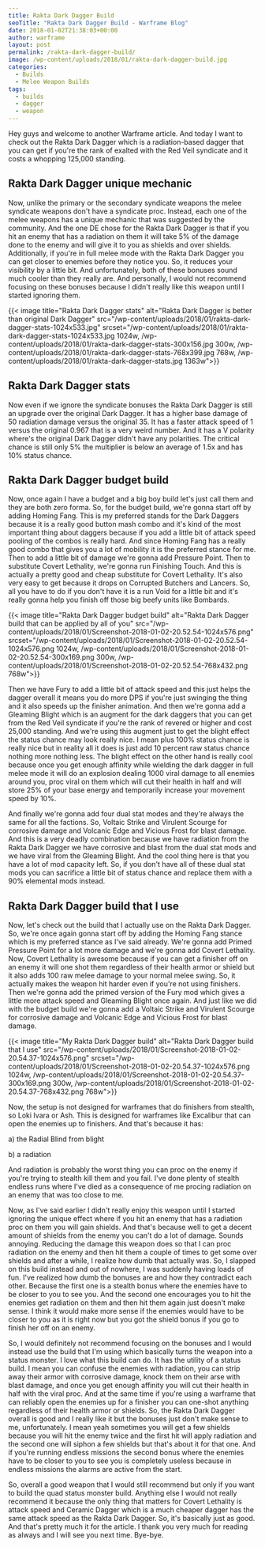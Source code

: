 ```yaml
---
title: Rakta Dark Dagger Build
seoTitle: "Rakta Dark Dagger Build - Warframe Blog"
date: 2018-01-02T21:38:03+00:00
author: warframe
layout: post
permalink: /rakta-dark-dagger-build/
image: /wp-content/uploads/2018/01/rakta-dark-dagger-build.jpg
categories:
  - Builds
  - Melee Weapon Builds
tags:
  - builds
  - dagger
  - weapon
---
```

Hey guys and welcome to another Warframe article. And today I want to check out the Rakta Dark Dagger which is a radiation-based dagger that you can get if you're the rank of exalted with the Red Veil syndicate and it costs a whopping 125,000 standing.<!--more-->

## Rakta Dark Dagger unique mechanic

Now, unlike the primary or the secondary syndicate weapons the melee syndicate weapons don't have a syndicate proc. Instead, each one of the melee weapons has a unique mechanic that was suggested by the community. And the one DE chose for the Rakta Dark Dagger is that if you hit an enemy that has a radiation on them it will take 5% of the damage done to the enemy and will give it to you as shields and over shields. Additionally, if you're in full melee mode with the Rakta Dark Dagger you can get closer to enemies before they notice you. So, it reduces your visibility by a little bit. And unfortunately, both of these bonuses sound much cooler than they really are. And personally, I would not recommend focusing on these bonuses because I didn't really like this weapon until I started ignoring them.

{{< image title="Rakta Dark Dagger stats" alt="Rakta Dark Dagger is better than original Dark Dagger" src="/wp-content/uploads/2018/01/rakta-dark-dagger-stats-1024x533.jpg" srcset="/wp-content/uploads/2018/01/rakta-dark-dagger-stats-1024x533.jpg 1024w, /wp-content/uploads/2018/01/rakta-dark-dagger-stats-300x156.jpg 300w, /wp-content/uploads/2018/01/rakta-dark-dagger-stats-768x399.jpg 768w, /wp-content/uploads/2018/01/rakta-dark-dagger-stats.jpg 1363w">}}

## Rakta Dark Dagger stats

Now even if we ignore the syndicate bonuses the Rakta Dark Dagger is still an upgrade over the original Dark Dagger. It has a higher base damage of 50 radiation damage versus the original 35. It has a faster attack speed of 1 versus the original 0.967 that is a very weird number. And it has a V polarity where's the original Dark Dagger didn't have any polarities. The critical chance is still only 5% the multiplier is below an average of 1.5x and has 10% status chance.

## Rakta Dark Dagger budget build

Now, once again I have a budget and a big boy build let's just call them and they are both zero forma. So, for the budget build, we're gonna start off by adding Homing Fang. This is my preferred stands for the Dark Daggers because it is a really good button mash combo and it's kind of the most important thing about daggers because if you add a little bit of attack speed pooling of the combos is really hard. And since Homing Fang has a really good combo that gives you a lot of mobility it is the preferred stance for me. Then to add a little bit of damage we're gonna add Pressure Point. Then to substitute Covert Lethality, we're gonna run Finishing Touch. And this is actually a pretty good and cheap substitute for Covert Lethality. It's also very easy to get because it drops on Corrupted Butchers and Lancers. So, all you have to do if you don't have it is a run Void for a little bit and it's really gonna help you finish off those big beefy units like Bombards.

{{< image title="Rakta Dark Dagger budget build" alt="Rakta Dark Dagger build that can be applied by all of you" src="/wp-content/uploads/2018/01/Screenshot-2018-01-02-20.52.54-1024x576.png" srcset="/wp-content/uploads/2018/01/Screenshot-2018-01-02-20.52.54-1024x576.png 1024w, /wp-content/uploads/2018/01/Screenshot-2018-01-02-20.52.54-300x169.png 300w, /wp-content/uploads/2018/01/Screenshot-2018-01-02-20.52.54-768x432.png 768w">}}

Then we have Fury to add a little bit of attack speed and this just helps the dagger overall it means you do more DPS if you're just swinging the thing and it also speeds up the finisher animation. And then we're gonna add a Gleaming Blight which is an augment for the dark daggers that you can get from the Red Veil syndicate if you're the rank of revered or higher and cost 25,000 standing. And we're using this augment just to get the blight effect the status chance may look really nice. I mean plus 100% status chance is really nice but in reality all it does is just add 10 percent raw status chance nothing more nothing less. The blight effect on the other hand is really cool because once you get enough affinity while wielding the dark dagger in full melee mode it will do an explosion dealing 1000 viral damage to all enemies around you, proc viral on them which will cut their health in half and will store 25% of your base energy and temporarily increase your movement speed by 10%.

And finally we're gonna add four dual stat modes and they're always the same for all the factions. So, Voltaic Strike and Virulent Scourge for corrosive damage and Volcanic Edge and Vicious Frost for blast damage. And this is a very deadly combination because we have radiation from the Rakta Dark Dagger we have corrosive and blast from the dual stat mods and we have viral from the Gleaming Blight. And the cool thing here is that you have a lot of mod capacity left. So, if you don't have all of these dual stat mods you can sacrifice a little bit of status chance and replace them with a 90% elemental mods instead.

## Rakta Dark Dagger build that I use

Now, let's check out the build that I actually use on the Rakta Dark Dagger. So, we're once again gonna start off by adding the Homing Fang stance which is my preferred stance as I've said already. We're gonna add Primed Pressure Point for a lot more damage and we're gonna add Covert Lethality. Now, Covert Lethality is awesome because if you can get a finisher off on an enemy it will one shot them regardless of their health armor or shield but it also adds 100 raw melee damage to your normal melee swing. So, it actually makes the weapon hit harder even if you're not using finishers. Then we're gonna add the primed version of the Fury mod which gives a little more attack speed and Gleaming Blight once again. And just like we did with the budget build we're gonna add a Voltaic Strike and Virulent Scourge for corrosive damage and Volcanic Edge and Vicious Frost for blast damage.

{{< image title="My Rakta Dark Dagger build" alt="Rakta Dark Dagger build that I use" src="/wp-content/uploads/2018/01/Screenshot-2018-01-02-20.54.37-1024x576.png" srcset="/wp-content/uploads/2018/01/Screenshot-2018-01-02-20.54.37-1024x576.png 1024w, /wp-content/uploads/2018/01/Screenshot-2018-01-02-20.54.37-300x169.png 300w, /wp-content/uploads/2018/01/Screenshot-2018-01-02-20.54.37-768x432.png 768w">}}

Now, the setup is not designed for warframes that do finishers from stealth, so Loki Ivara or Ash. This is designed for warframes like Excalibur that can open the enemies up to finishers. And that's because it has:
  
a) the Radial Blind from blight
  
b) a radiation

And radiation is probably the worst thing you can proc on the enemy if you're trying to stealth kill them and you fail. I've done plenty of stealth endless runs where I've died as a consequence of me procing radiation on an enemy that was too close to me.

Now, as I've said earlier I didn't really enjoy this weapon until I started ignoring the unique effect where if you hit an enemy that has a radiation proc on them you will gain shields. And that's because well to get a decent amount of shields from the enemy you can't do a lot of damage. Sounds annoying. Reducing the damage this weapon does so that I can proc radiation on the enemy and then hit them a couple of times to get some over shields and after a while, I realize how dumb that actually was. So, I slapped on this build instead and out of nowhere, I was suddenly having loads of fun. I've realized how dumb the bonuses are and how they contradict each other. Because the first one is a stealth bonus where the enemies have to be closer to you to see you. And the second one encourages you to hit the enemies get radiation on them and then hit them again just doesn't make sense. I think it would make more sense if the enemies would have to be closer to you as it is right now but you got the shield bonus if you go to finish her off on an enemy.

So, I would definitely not recommend focusing on the bonuses and I would instead use the build that I'm using which basically turns the weapon into a status monster. I love what this build can do. It has the utility of a status build. I mean you can confuse the enemies with radiation, you can strip away their armor with corrosive damage, knock them on their arse with blast damage, and once you get enough affinity you will cut their health in half with the viral proc. And at the same time if you're using a warframe that can reliably open the enemies up for a finisher you can one-shot anything regardless of their health armor or shields. So, the Rakta Dark Dagger overall is good and I really like it but the bonuses just don't make sense to me, unfortunately. I mean yeah sometimes you will get a few shields because you will hit the enemy twice and the first hit will apply radiation and the second one will siphon a few shields but that's about it for that one. And if you're running endless missions the second bonus where the enemies have to be closer to you to see you is completely useless because in endless missions the alarms are active from the start.

So, overall a good weapon that I would still recommend but only if you want to build the quad status monster build. Anything else I would not really recommend it because the only thing that matters for Covert Lethality is attack speed and Ceramic Dagger which is a much cheaper dagger has the same attack speed as the Rakta Dark Dagger. So, it's basically just as good. And that's pretty much it for the article. I thank you very much for reading as always and I will see you next time. Bye-bye.